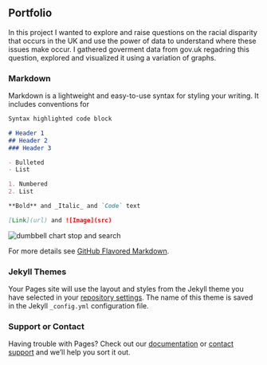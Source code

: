 
##  Portfolio

In this project I wanted to explore and raise questions on the racial disparity that occurs in the UK and use the power of data to understand where these issues make occur.
I gathered goverment data from gov.uk regadring this question, explored and visualized it using a variation of graphs. 


### Markdown

Markdown is a lightweight and easy-to-use syntax for styling your writing. It includes conventions for

```markdown
Syntax highlighted code block

# Header 1
## Header 2
### Header 3

- Bulleted
- List

1. Numbered
2. List

**Bold** and _Italic_ and `Code` text

[Link](url) and ![Image](src)
```
![dumbbell chart stop and search](https://user-images.githubusercontent.com/86885590/124397397-773e1900-dd07-11eb-8e94-91a38e9faca0.png)

For more details see [GitHub Flavored Markdown](https://guides.github.com/features/mastering-markdown/).

### Jekyll Themes

Your Pages site will use the layout and styles from the Jekyll theme you have selected in your [repository settings](https://github.com/Waleapollo/Wale-Portfolio/settings/pages). The name of this theme is saved in the Jekyll `_config.yml` configuration file.

### Support or Contact

Having trouble with Pages? Check out our [documentation](https://docs.github.com/categories/github-pages-basics/) or [contact support](https://support.github.com/contact) and we’ll help you sort it out.
